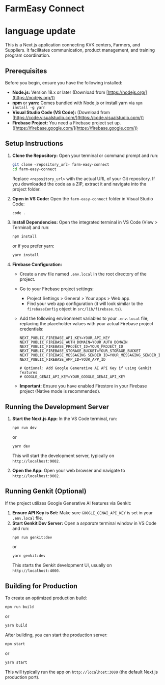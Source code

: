# FarmEasy Connect
# language update

This is a Next.js application connecting KVK centers, Farmers, and Suppliers. It facilitates communication, product management, and training program coordination.

## Prerequisites

Before you begin, ensure you have the following installed:

*   **Node.js:** Version 18.x or later (Download from [https://nodejs.org/](https://nodejs.org/))
*   **npm** or **yarn:** Comes bundled with Node.js or install yarn via `npm install -g yarn`
*   **Visual Studio Code (VS Code):** (Download from [https://code.visualstudio.com/](https://code.visualstudio.com/))
*   **Firebase Project:** You need a Firebase project set up. ([https://firebase.google.com/](https://firebase.google.com/))

## Setup Instructions

1.  **Clone the Repository:**
    Open your terminal or command prompt and run:
    ```bash
    git clone <repository_url> farm-easy-connect
    cd farm-easy-connect
    ```
    Replace `<repository_url>` with the actual URL of your Git repository. If you downloaded the code as a ZIP, extract it and navigate into the project folder.

2.  **Open in VS Code:**
    Open the `farm-easy-connect` folder in Visual Studio Code:
    ```bash
    code .
    ```

3.  **Install Dependencies:**
    Open the integrated terminal in VS Code (View > Terminal) and run:
    ```bash
    npm install
    ```
    or if you prefer yarn:
    ```bash
    yarn install
    ```

4.  **Firebase Configuration:**
    *   Create a new file named `.env.local` in the root directory of the project.
    *   Go to your Firebase project settings:
        *   Project Settings > General > Your apps > Web app.
        *   Find your web app configuration (it will look similar to the `firebaseConfig` object in `src/lib/firebase.ts`).
    *   Add the following environment variables to your `.env.local` file, replacing the placeholder values with your actual Firebase project credentials:

        ```dotenv
        NEXT_PUBLIC_FIREBASE_API_KEY=YOUR_API_KEY
        NEXT_PUBLIC_FIREBASE_AUTH_DOMAIN=YOUR_AUTH_DOMAIN
        NEXT_PUBLIC_FIREBASE_PROJECT_ID=YOUR_PROJECT_ID
        NEXT_PUBLIC_FIREBASE_STORAGE_BUCKET=YOUR_STORAGE_BUCKET
        NEXT_PUBLIC_FIREBASE_MESSAGING_SENDER_ID=YOUR_MESSAGING_SENDER_ID
        NEXT_PUBLIC_FIREBASE_APP_ID=YOUR_APP_ID

        # Optional: Add Google Generative AI API Key if using Genkit features
        # GOOGLE_GENAI_API_KEY=YOUR_GOOGLE_GENAI_API_KEY
        ```

    *   **Important:** Ensure you have enabled Firestore in your Firebase project (Native mode is recommended).

## Running the Development Server

1.  **Start the Next.js App:**
    In the VS Code terminal, run:
    ```bash
    npm run dev
    ```
    or
    ```bash
    yarn dev
    ```
    This will start the development server, typically on `http://localhost:9002`.

2.  **Open the App:**
    Open your web browser and navigate to `http://localhost:9002`.

## Running Genkit (Optional)

If the project utilizes Google Generative AI features via Genkit:

1.  **Ensure API Key is Set:** Make sure `GOOGLE_GENAI_API_KEY` is set in your `.env.local` file.
2.  **Start Genkit Dev Server:**
    Open a *separate* terminal window in VS Code and run:
    ```bash
    npm run genkit:dev
    ```
    or
    ```bash
    yarn genkit:dev
    ```
    This starts the Genkit development UI, usually on `http://localhost:4000`.

## Building for Production

To create an optimized production build:

```bash
npm run build
```

or

```bash
yarn build
```

After building, you can start the production server:

```bash
npm start
```

or

```bash
yarn start
```

This will typically run the app on `http://localhost:3000` (the default Next.js production port).
